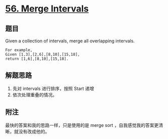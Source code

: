 # [56. Merge Intervals](https://leetcode.com/problems/merge-intervals/)

## 题目
Given a collection of intervals, merge all overlapping intervals.

```
For example,
Given [1,3],[2,6],[8,10],[15,18],
return [1,6],[8,10],[15,18].
```
## 解题思路
1. 先对 intervals 进行排序，按照 Start 递增
1. 依次处理重叠的情况。

## 附注
最快的答案和我的思路一样，只是使用的是 merge sort ，自我感觉我的答案更清晰，就没有改成他的。